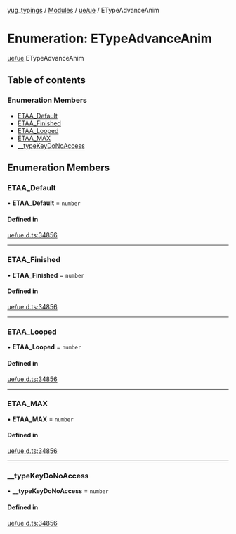 [yug_typings](../README.md) / [Modules](../modules.md) / [ue/ue](../modules/ue_ue.md) / ETypeAdvanceAnim

# Enumeration: ETypeAdvanceAnim

[ue/ue](../modules/ue_ue.md).ETypeAdvanceAnim

## Table of contents

### Enumeration Members

- [ETAA\_Default](ue_ue.ETypeAdvanceAnim.md#etaa_default)
- [ETAA\_Finished](ue_ue.ETypeAdvanceAnim.md#etaa_finished)
- [ETAA\_Looped](ue_ue.ETypeAdvanceAnim.md#etaa_looped)
- [ETAA\_MAX](ue_ue.ETypeAdvanceAnim.md#etaa_max)
- [\_\_typeKeyDoNoAccess](ue_ue.ETypeAdvanceAnim.md#__typekeydonoaccess)

## Enumeration Members

### ETAA\_Default

• **ETAA\_Default** = `number`

#### Defined in

[ue/ue.d.ts:34856](https://github.com/YugMetaverse/yug_typings/blob/25cad34/ue/ue.d.ts#L34856)

___

### ETAA\_Finished

• **ETAA\_Finished** = `number`

#### Defined in

[ue/ue.d.ts:34856](https://github.com/YugMetaverse/yug_typings/blob/25cad34/ue/ue.d.ts#L34856)

___

### ETAA\_Looped

• **ETAA\_Looped** = `number`

#### Defined in

[ue/ue.d.ts:34856](https://github.com/YugMetaverse/yug_typings/blob/25cad34/ue/ue.d.ts#L34856)

___

### ETAA\_MAX

• **ETAA\_MAX** = `number`

#### Defined in

[ue/ue.d.ts:34856](https://github.com/YugMetaverse/yug_typings/blob/25cad34/ue/ue.d.ts#L34856)

___

### \_\_typeKeyDoNoAccess

• **\_\_typeKeyDoNoAccess** = `number`

#### Defined in

[ue/ue.d.ts:34856](https://github.com/YugMetaverse/yug_typings/blob/25cad34/ue/ue.d.ts#L34856)
